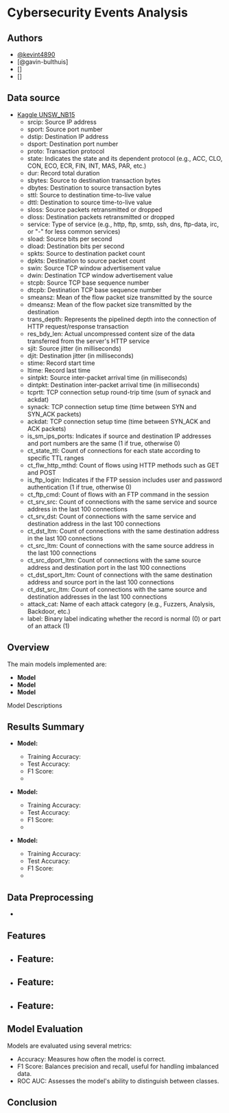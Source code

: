 # Cybersecurity Events Analysis

## Authors

- [@kevint4890](https://www.github.com/kevint4890)
- [@gavin-bulthuis]
- []
- []

## Data source

- [Kaggle UNSW_NB15](https://www.kaggle.com/datasets/mrwellsdavid/unsw-nb15/data?select=UNSW_NB15_training-set.csv)
  * srcip: Source IP address
  * sport: Source port number
  * dstip: Destination IP address
  * dsport: Destination port number
  * proto: Transaction protocol
  * state: Indicates the state and its dependent protocol (e.g., ACC, CLO, CON, ECO, ECR, FIN, INT, MAS, PAR, etc.)
  * dur: Record total duration
  * sbytes: Source to destination transaction bytes
  * dbytes: Destination to source transaction bytes
  * sttl: Source to destination time-to-live value
  * dttl: Destination to source time-to-live value
  * sloss: Source packets retransmitted or dropped
  * dloss: Destination packets retransmitted or dropped
  * service: Type of service (e.g., http, ftp, smtp, ssh, dns, ftp-data, irc, or "-" for less common services)
  * sload: Source bits per second
  * dload: Destination bits per second
  * spkts: Source to destination packet count
  * dpkts: Destination to source packet count
  * swin: Source TCP window advertisement value
  * dwin: Destination TCP window advertisement value
  * stcpb: Source TCP base sequence number
  * dtcpb: Destination TCP base sequence number
  * smeansz: Mean of the flow packet size transmitted by the source
  * dmeansz: Mean of the flow packet size transmitted by the destination
  * trans_depth: Represents the pipelined depth into the connection of HTTP request/response transaction
  * res_bdy_len: Actual uncompressed content size of the data transferred from the server's HTTP service
  * sjit: Source jitter (in milliseconds)
  * djit: Destination jitter (in milliseconds)
  * stime: Record start time
  * ltime: Record last time
  * sintpkt: Source inter-packet arrival time (in milliseconds)
  * dintpkt: Destination inter-packet arrival time (in milliseconds)
  * tcprtt: TCP connection setup round-trip time (sum of synack and ackdat)
  * synack: TCP connection setup time (time between SYN and SYN_ACK packets)
  * ackdat: TCP connection setup time (time between SYN_ACK and ACK packets)
  * is_sm_ips_ports: Indicates if source and destination IP addresses and port numbers are the same (1 if true, otherwise 0)
  * ct_state_ttl: Count of connections for each state according to specific TTL ranges
  * ct_flw_http_mthd: Count of flows using HTTP methods such as GET and POST
  * is_ftp_login: Indicates if the FTP session includes user and password authentication (1 if true, otherwise 0)
  * ct_ftp_cmd: Count of flows with an FTP command in the session
  * ct_srv_src: Count of connections with the same service and source address in the last 100 connections
  * ct_srv_dst: Count of connections with the same service and destination address in the last 100 connections
  * ct_dst_ltm: Count of connections with the same destination address in the last 100 connections
  * ct_src_ltm: Count of connections with the same source address in the last 100 connections
  * ct_src_dport_ltm: Count of connections with the same source address and destination port in the last 100 connections
  * ct_dst_sport_ltm: Count of connections with the same destination address and source port in the last 100 connections
  * ct_dst_src_ltm: Count of connections with the same source and destination addresses in the last 100 connections
  * attack_cat: Name of each attack category (e.g., Fuzzers, Analysis, Backdoor, etc.)
  * label: Binary label indicating whether the record is normal (0) or part of an attack (1)


## Overview


The main models implemented are:
- **Model**
- **Model**
- **Model**

Model Descriptions

## Results Summary
- **Model:**
  - Training Accuracy: 
  - Test Accuracy: 
  - F1 Score: 
  - 

- **Model:**
  - Training Accuracy: 
  - Test Accuracy: 
  - F1 Score: 
  - 

- **Model:**
  - Training Accuracy: 
  - Test Accuracy:
  - F1 Score: 
  - 

## Data Preprocessing
- 

## Features
- **Feature:**
  - 
- **Feature:**
  - 
- **Feature:**
  - 

## Model Evaluation
Models are evaluated using several metrics:
- Accuracy: Measures how often the model is correct.
- F1 Score: Balances precision and recall, useful for handling imbalanced data.
- ROC AUC: Assesses the model's ability to distinguish between classes.

## Conclusion

